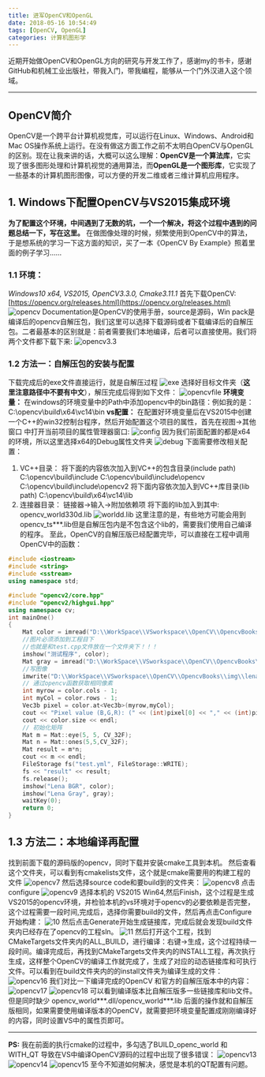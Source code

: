 ```yaml
---
title: 进军OpenCV和OpenGL
date: 2018-05-16 10:54:49
tags: [OpenCV, OpenGL]
categories: 计算机图形学
---
```

近期开始做OpenCV和OpenGL方向的研究与开发工作了，感谢my的书卡，感谢GitHub和机械工业出版社，带我入门，带我编程，能够从一个门外汉进入这个领域。

---
## OpenCV简介
OpenCV是一个跨平台计算机视觉库，可以运行在Linux、Windows、Android和Mac OS操作系统上运行。在没有做这方面工作之前不太明白OpenCV与OpenGL的区别。现在让我来讲的话，大概可以这么理解：**OpenCV是一个算法库**，它实现了很多图形处理和计算机视觉的通用算法，而**OpenGL是一个图形库**，它实现了一些基本的计算机图形图像，可以方便的开发二维或者三维计算机应用程序。
## 1. Windows下配置OpenCV与VS2015集成环境
**为了配置这个环境，中间遇到了无数的坑，一个一个解决，将这个过程中遇到的问题总结一下，写在这里。**
在做图像处理的时候，频繁使用到OpenCV中的算法，于是想系统的学习一下这方面的知识，买了一本《OpenCV By Example》照着里面的例子学习……
### 1.1 **环境：** 
*Windows10 x64, VS2015, OpenCV3.3.0, Cmake3.11.1*
首先下载OpenCV: [https://opencv.org/releases.html](https://opencv.org/releases.html)
![opencv](./opencv0.png)
Documentation是OpenCV的使用手册，source是源码，Win pack是编译后的opencv自解压包，我们这里可以选择下载源码或者下载编译后的自解压包。二者最基本的区别就是：前者需要我们本地编译，后者可以直接使用。我们将两个文件都下载下来:
![opencv3.3](./opencv1.png)
### 1.2 方法一：自解压包的安装与配置
下载完成后的exe文件直接运行，就是自解压过程
![exe](./opencv2.png)
选择好目标文件夹（**这里注意路径中不要有中文**），解压完成后得到如下文件：
![opencvfile](./opencv3.png)
**环境变量：** 在windows的环境变量中的Path中添加opencv中的bin路径：例如我的是：C:\opencv\build\x64\vc14\bin
**vs配置：** 在配置好环境变量后在VS2015中创建一个C++的win32控制台程序，然后开始配置这个项目的属性，首先在视图->其他窗口 中打开当前项目的属性管理器窗口:
![config](./opencv4.png)
因为我们前面配置的都是x64的环境，所以这里选择x64的Debug属性文件夹
![debug](./opencv5.png)
下面需要修改相关配置：
1. VC++目录：
将下面的内容依次加入到VC++的包含目录(include path)
C:\opencv\build\include
C:\opencv\build\include\opencv
C:\opencv\build\include\opencv2
将下面内容依次加入到VC++库目录(lib path)
C:\opencv\build\x64\vc14\lib
2. 连接器目录：
链接器->输入->附加依赖项
将下面的lib加入到其中:
opencv_world330d.lib
![worldd.lib](./opencv6.png)
这里注意的是，有些地方可能会用到opencv_ts***.lib但是自解压包内是不包含这个lib的，需要我们使用自己编译的程序。
至此，OpenCV的自解压版已经配置完毕，可以直接在工程中调用OpenCV中的函数：
```C++
#include <iostream>
#include <string>
#include <sstream>
using namespace std;

#include "opencv2/core.hpp"
#include "opencv2/highgui.hpp"
using namespace cv;
int mainOne()
{
	Mat color = imread("D:\\WorkSpace\\VSworkspace\\OpenCV\\OpencvBooks\\img\\lena.jpg");
	//图片必须添加到工程目下
	//也就是和test.cpp文件放在一个文件夹下！！！
	imshow("测试程序", color);
	Mat gray = imread("D:\\WorkSpace\\VSworkspace\\OpenCV\\OpencvBooks\\img\\lena.jpg",0);
	//写图像
	imwrite("D:\\WorkSpace\\VSworkspace\\OpenCV\\OpencvBooks\\img\\lena.jpg", gray);
	// 通过opencv函数获取相同像素
	int myrow = color.cols - 1;
	int myCol = color.rows - 1;
	Vec3b pixel = color.at<Vec3b>(myrow,myCol);
	cout << "Pixel value (B,G,R): (" << (int)pixel[0] << "," << (int)pixel[1] << "," << (int)pixel[2] << ")" << endl;
	cout << color.size << endl; 
	// 初始化矩阵 
	Mat m = Mat::eye(5, 5, CV_32F);
	Mat n = Mat::ones(5,5,CV_32F);
	Mat result = m*n;
	cout << m << endl;
	FileStorage fs("test.yml", FileStorage::WRITE);
	fs << "result" << result;
	fs.release();
	imshow("Lena BGR", color);
	imshow("Lena Gray", gray);
	waitKey(0);
	return 0;
}
```
## 1.3 方法二：本地编译再配置
找到前面下载的源码版的opencv，同时下载并安装cmake工具到本机。
然后查看这个文件夹，可以看到有cmakelists文件，这个就是cmake需要用的构建工程的文件
![opencv7](./opencv7.png)
然后选择source code和要build到的文件夹：
![opencv8](./opencv8.png)
点击configure
![opencv9](./opencv9.png)
选择本机的 VS2015 Win64,然后Finish，这个过程是生成VS2015的opencv环境，并检验本机的vs环境对于opencv的必要依赖是否完整，这个过程需要一段时间,完成后，选择你需要build的文件，然后再点击Configure开始构建：
![10](./opencv10.png)
然后点击Generate开始生成链接库，完成后就会发现build文件夹内已经存在了opencv的工程sln。
![11](./opencv11.png)
然后打开这个工程，找到CMakeTargets文件夹内的ALL_BUILD，进行编译：右键->生成，这个过程持续一段时间。编译完成后，再找到CMakeTargets文件夹内的INSTALL工程，再次执行生成，这样整个OpenCV的编译工作就完成了，生成了对应的动态链接库和可执行文件。可以看到在build文件夹内的的install文件夹为编译生成的文件：
![opencv16](./opencv16.png)
我们对比一下编译完成的OpenCV 和官方的自解压版本中的内容：
![opencv17](./opencv17.png)
![opencv18](./opencv18.png)
可以看到编译版本比自解压版多一些链接库和lib文件。但是同时缺少 opencv_world***.dll/opencv_world***.lib
后面的操作就和自解压版相同，如果需要使用编译版本的OpenCV，就需要把环境变量配置成刚刚编译好的内容，同时设置VS中的属性页即可。


---
**PS:** 我在前面的执行cmake的过程中，多勾选了BUILD_openc_world 和 WITH_QT 导致在VS中编译OpenCV源码的过程中出现了很多错误：
![opencv13](./opencv13.png)
![opencv14](./opencv14.png)
![opencv15](./opencv15.png)
至今不知道如何解决，感觉是本机的QT配置有问题。
